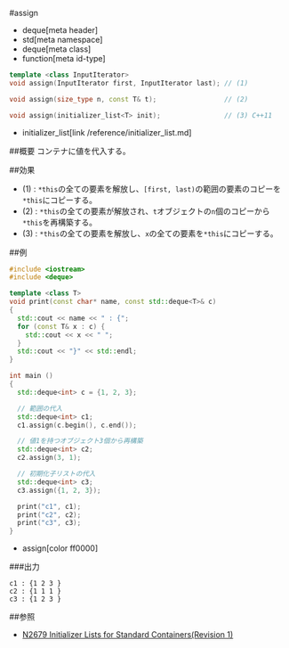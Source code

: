 #assign
* deque[meta header]
* std[meta namespace]
* deque[meta class]
* function[meta id-type]

```cpp
template <class InputIterator>
void assign(InputIterator first, InputIterator last); // (1)

void assign(size_type n, const T& t);                 // (2)

void assign(initializer_list<T> init);                // (3) C++11
```
* initializer_list[link /reference/initializer_list.md]

##概要
コンテナに値を代入する。


##効果
- (1) : `*this`の全ての要素を解放し、`[first, last)`の範囲の要素のコピーを`*this`にコピーする。
- (2) : `*this`の全ての要素が解放され、`t`オブジェクトの`n`個のコピーから`*this`を再構築する。
- (3) : `*this`の全ての要素を解放し、`x`の全ての要素を`*this`にコピーする。


##例
```cpp
#include <iostream>
#include <deque>

template <class T>
void print(const char* name, const std::deque<T>& c)
{
  std::cout << name << " : {";
  for (const T& x : c) {
    std::cout << x << " ";
  }
  std::cout << "}" << std::endl;
}

int main ()
{
  std::deque<int> c = {1, 2, 3};

  // 範囲の代入
  std::deque<int> c1;
  c1.assign(c.begin(), c.end());

  // 値1を持つオブジェクト3個から再構築
  std::deque<int> c2;
  c2.assign(3, 1);

  // 初期化子リストの代入
  std::deque<int> c3;
  c3.assign({1, 2, 3});

  print("c1", c1);
  print("c2", c2);
  print("c3", c3);
}
```
* assign[color ff0000]

###出力
```
c1 : {1 2 3 }
c2 : {1 1 1 }
c3 : {1 2 3 }
```

##参照
- [N2679 Initializer Lists for Standard Containers(Revision 1)](http://www.open-std.org/jtc1/sc22/wg21/docs/papers/2008/n2679.pdf)


